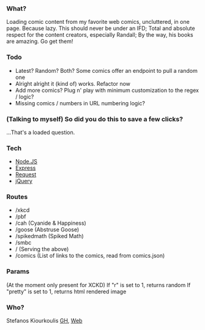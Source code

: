 ### What?

Loading comic content from my favorite web comics, uncluttered, in one page. Because lazy. This should never be under an IFD; Total and absolute respect for the content creators, especially Randall; By the way, his books are amazing. Go get them!

### Todo

* Latest? Random? Both? Some comics offer an endpoint to pull a random one
* Alright alright it (kind of) works. Refactor now
* Add more comics? Plug n' play with minimum customization to the regex / logic?
* Missing comics / numbers in URL numbering logic?

### (Talking to myself) So did you do this to save a few clicks?

...That's a loaded question.

### Tech

* [Node.JS](https://nodejs.org/en/)
* [Express](https://expressjs.com/)
* [Request](https://www.npmjs.com/package/request)
* [jQuery](https://jquery.com/)

### Routes
* /xkcd
* /pbf
* /cah (Cyanide & Happiness)
* /goose (Abstruse Goose)
* /spikedmath (Spiked Math)
* /smbc
* / (Serving the above)
* /comics (List of links to the comics, read from comics.json)

### Params
(At the moment only present for XCKD)
If "r" is set to 1, returns random
If "pretty" is set to 1, returns html rendered image

### Who?
Stefanos Kiourkoulis [GH](https://github.com/stefkiourk), [Web](https://stefki.com)
